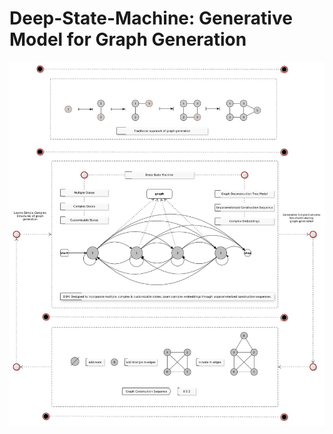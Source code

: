 # Deep-State-Machine: Generative Model for Graph Generation

![Deep State Machine](Deep-State-Machine.jpg)
